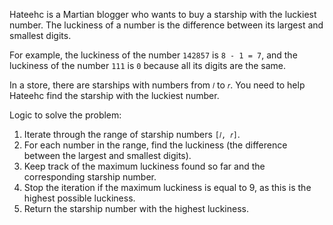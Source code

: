 Hateehc is a Martian blogger who wants to buy a starship with the luckiest number. The luckiness of a number is the difference between its largest and smallest digits. 

For example, the luckiness of the number `142857` is `8 - 1 = 7`, and the luckiness of the number `111` is `0` because all its digits are the same.

In a store, there are starships with numbers from `𝑙` to `𝑟`. You need to help Hateehc find the starship with the luckiest number.

Logic to solve the problem:

1. Iterate through the range of starship numbers `[𝑙, 𝑟]`.
1. For each number in the range, find the luckiness (the difference between the largest and smallest digits).
1. Keep track of the maximum luckiness found so far and the corresponding starship number.
1. Stop the iteration if the maximum luckiness is equal to 9, as this is the highest possible luckiness.
1. Return the starship number with the highest luckiness.
